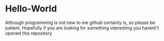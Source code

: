 # Hello-World
Although programming is not new to me github certainly is, so please be patient.  Hopefully if you are looking for something interesting you havent't opened this repository 
